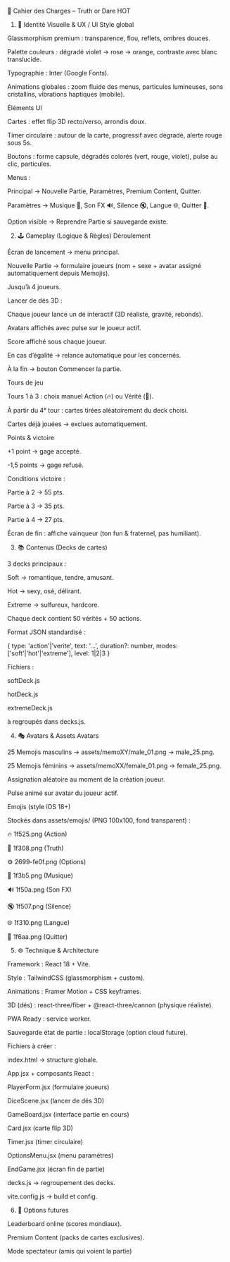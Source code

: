 📑 Cahier des Charges – Truth or Dare HOT
1. 🎨 Identité Visuelle & UX / UI
Style global

Glassmorphism premium : transparence, flou, reflets, ombres douces.

Palette couleurs : dégradé violet → rose → orange, contraste avec blanc translucide.

Typographie : Inter (Google Fonts).

Animations globales : zoom fluide des menus, particules lumineuses, sons cristallins, vibrations haptiques (mobile).

Éléments UI

Cartes : effet flip 3D recto/verso, arrondis doux.

Timer circulaire : autour de la carte, progressif avec dégradé, alerte rouge sous 5s.

Boutons : forme capsule, dégradés colorés (vert, rouge, violet), pulse au clic, particules.

Menus :

Principal → Nouvelle Partie, Paramètres, Premium Content, Quitter.

Paramètres → Musique 🎵, Son FX 🔊, Silence 🔇, Langue 🌐, Quitter 🚪.

Option visible → Reprendre Partie si sauvegarde existe.

2. 🕹️ Gameplay (Logique & Règles)
Déroulement

Écran de lancement → menu principal.

Nouvelle Partie → formulaire joueurs (nom + sexe + avatar assigné automatiquement depuis Memojis).

Jusqu’à 4 joueurs.

Lancer de dés 3D :

Chaque joueur lance un dé interactif (3D réaliste, gravité, rebonds).

Avatars affichés avec pulse sur le joueur actif.

Score affiché sous chaque joueur.

En cas d’égalité → relance automatique pour les concernés.

À la fin → bouton Commencer la partie.

Tours de jeu

Tours 1 à 3 : choix manuel Action (🔥) ou Vérité (🌈).

À partir du 4ᵉ tour : cartes tirées aléatoirement du deck choisi.

Cartes déjà jouées → exclues automatiquement.

Points & victoire

+1 point → gage accepté.

-1,5 points → gage refusé.

Conditions victoire :

Partie à 2 → 55 pts.

Partie à 3 → 35 pts.

Partie à 4 → 27 pts.

Écran de fin : affiche vainqueur (ton fun & fraternel, pas humiliant).

3. 📚 Contenus (Decks de cartes)

3 decks principaux :

Soft → romantique, tendre, amusant.

Hot → sexy, osé, délirant.

Extreme → sulfureux, hardcore.

Chaque deck contient 50 vérités + 50 actions.

Format JSON standardisé :

{ type: 'action'|'verite', text: '...', duration?: number, modes: ['soft'|'hot'|'extreme'], level: 1|2|3 }


Fichiers :

softDeck.js

hotDeck.js

extremeDeck.js

à regroupés dans decks.js.

4. 🎭 Avatars & Assets
Avatars

25 Memojis masculins → assets/memoXY/male_01.png → male_25.png.

25 Memojis féminins → assets/memoXX/female_01.png → female_25.png.

Assignation aléatoire au moment de la création joueur.

Pulse animé sur avatar du joueur actif.

Emojis (style iOS 18+)

Stockés dans assets/emojis/ (PNG 100x100, fond transparent) :

🔥 1f525.png (Action)

🌈 1f308.png (Truth)

⚙️ 2699-fe0f.png (Options)

🎵 1f3b5.png (Musique)

🔊 1f50a.png (Son FX)

🔇 1f507.png (Silence)

🌐 1f310.png (Langue)

🚪 1f6aa.png (Quitter)

5. ⚙️ Technique & Architecture

Framework : React 18 + Vite.

Style : TailwindCSS (glassmorphism + custom).

Animations : Framer Motion + CSS keyframes.

3D (dés) : react-three/fiber + @react-three/cannon (physique réaliste).

PWA Ready : service worker.

Sauvegarde état de partie : localStorage (option cloud future).

Fichiers à créer :

index.html → structure globale.

App.jsx + composants React :

PlayerForm.jsx (formulaire joueurs)

DiceScene.jsx (lancer de dés 3D)

GameBoard.jsx (interface partie en cours)

Card.jsx (carte flip 3D)

Timer.jsx (timer circulaire)

OptionsMenu.jsx (menu paramètres)

EndGame.jsx (écran fin de partie)

decks.js → regroupement des decks.

vite.config.js → build et config.

6. 🚀 Options futures

Leaderboard online (scores mondiaux).

Premium Content (packs de cartes exclusives).

Mode spectateur (amis qui voient la partie)